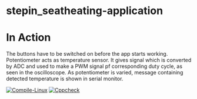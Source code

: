 # stepin_seatheating-application
#  In Action

 The buttons have to be switched on before the app starts working.
 Potentiometer acts as temperature sensor. It gives signal which is converted by ADC and used to make a PWM signal pf corresponding duty cycle, as seen in the oscilloscope.
 As potentiometer is varied, message containing detected temperature is shown in serial monitor.


[![Compile-Linux](https://github.com/JettaLikhitha21/stepin_seatheating-application/actions/workflows/Compile.yml/badge.svg)](https://github.com/JettaLikhitha21/stepin_seatheating-application/actions/workflows/Compile.yml)
[![Cppcheck](https://github.com/JettaLikhitha21/stepin_seatheating-application/actions/workflows/CodeQulaity.yml/badge.svg)](https://github.com/JettaLikhitha21/stepin_seatheating-application/actions/workflows/CodeQulaity.yml)
